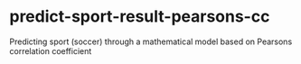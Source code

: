 # predict-sport-result-pearsons-cc
Predicting sport (soccer) through a mathematical model based on Pearsons correlation coefficient 
